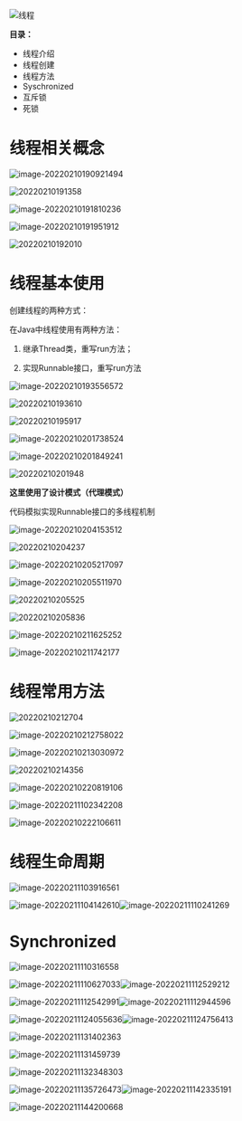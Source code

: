 ![线程](./%E5%A4%9A%E7%BA%BF%E7%A8%8B.assets/202202251318956.png)

**目录：**

- 线程介绍
- 线程创建
- 线程方法
- Syschronized
- 互斥锁
- 死锁

# 线程相关概念

![image-20220210190921494](./%E5%A4%9A%E7%BA%BF%E7%A8%8B.assets/20220210190921.png)

![20220210191358](./%E5%A4%9A%E7%BA%BF%E7%A8%8B.assets/20220210191451.png)

![image-20220210191810236](./%E5%A4%9A%E7%BA%BF%E7%A8%8B.assets/20220210191810.png)

![image-20220210191951912](./%E5%A4%9A%E7%BA%BF%E7%A8%8B.assets/20220210191952.png)

![20220210192010](./%E5%A4%9A%E7%BA%BF%E7%A8%8B.assets/20220210192101.png)

# 线程基本使用

创建线程的两种方式：

在Java中线程使用有两种方法：

1. 继承Thread类，重写run方法；

2. 实现Runnable接口，重写run方法

![image-20220210193556572](./%E5%A4%9A%E7%BA%BF%E7%A8%8B.assets/20220210193556.png)

![20220210193610](./%E5%A4%9A%E7%BA%BF%E7%A8%8B.assets/20220210193646.png)

![20220210195917](./%E5%A4%9A%E7%BA%BF%E7%A8%8B.assets/20220210200026.png)

![image-20220210201738524](./%E5%A4%9A%E7%BA%BF%E7%A8%8B.assets/20220210201738.png)

![image-20220210201849241](./%E5%A4%9A%E7%BA%BF%E7%A8%8B.assets/20220210201849.png)

![20220210201948](./%E5%A4%9A%E7%BA%BF%E7%A8%8B.assets/20220210202028.png)

**这里使用了设计模式（代理模式）**

代码模拟实现Runnable接口的多线程机制

![image-20220210204153512](./%E5%A4%9A%E7%BA%BF%E7%A8%8B.assets/20220210204153.png)

![20220210204237](./%E5%A4%9A%E7%BA%BF%E7%A8%8B.assets/20220210204313.png)

![image-20220210205217097](./%E5%A4%9A%E7%BA%BF%E7%A8%8B.assets/20220210205217.png)

![image-20220210205511970](./%E5%A4%9A%E7%BA%BF%E7%A8%8B.assets/20220210205512.png)

![20220210205525](./%E5%A4%9A%E7%BA%BF%E7%A8%8B.assets/20220210205553.png)

![20220210205836](./%E5%A4%9A%E7%BA%BF%E7%A8%8B.assets/20220210205908.png)

![image-20220210211625252](./%E5%A4%9A%E7%BA%BF%E7%A8%8B.assets/20220210211625.png)

![image-20220210211742177](./%E5%A4%9A%E7%BA%BF%E7%A8%8B.assets/20220210211742.png)

# 线程常用方法

![20220210212704](./%E5%A4%9A%E7%BA%BF%E7%A8%8B.assets/20220210212735.png)

![image-20220210212758022](./%E5%A4%9A%E7%BA%BF%E7%A8%8B.assets/20220210212758.png)

![image-20220210213030972](./%E5%A4%9A%E7%BA%BF%E7%A8%8B.assets/20220210213031.png)

![20220210214356](./%E5%A4%9A%E7%BA%BF%E7%A8%8B.assets/20220210214430.png)

![image-20220210220819106](./%E5%A4%9A%E7%BA%BF%E7%A8%8B.assets/20220210220819.png)

![image-20220211102342208](./%E5%A4%9A%E7%BA%BF%E7%A8%8B.assets/202202111023405.png)

![image-20220210222106611](./%E5%A4%9A%E7%BA%BF%E7%A8%8B.assets/20220210222106.png)

# 线程生命周期

![image-20220211103916561](./%E5%A4%9A%E7%BA%BF%E7%A8%8B.assets/202202111039717.png)

![image-20220211104142610](./%E5%A4%9A%E7%BA%BF%E7%A8%8B.assets/202202111041780.png)![image-20220211110241269](./%E5%A4%9A%E7%BA%BF%E7%A8%8B.assets/202202111102497.png)

# Synchronized

![image-20220211110316558](./%E5%A4%9A%E7%BA%BF%E7%A8%8B.assets/202202111103806.png)

![image-20220211110627033](./%E5%A4%9A%E7%BA%BF%E7%A8%8B.assets/202202111106321.png)![image-20220211112529212](./%E5%A4%9A%E7%BA%BF%E7%A8%8B.assets/202202111125549.png)

![image-20220211112542991](./%E5%A4%9A%E7%BA%BF%E7%A8%8B.assets/202202111125221.png)![image-20220211112944596](./%E5%A4%9A%E7%BA%BF%E7%A8%8B.assets/202202111129776.png)

![image-20220211124055636](./%E5%A4%9A%E7%BA%BF%E7%A8%8B.assets/202202111240029.png)![image-20220211124756413](./%E5%A4%9A%E7%BA%BF%E7%A8%8B.assets/202202111247682.png)

![image-20220211131402363](./%E5%A4%9A%E7%BA%BF%E7%A8%8B.assets/202202111314660.png)

![image-20220211131459739](./%E5%A4%9A%E7%BA%BF%E7%A8%8B.assets/202202111315089.png)

![image-20220211132348303](./%E5%A4%9A%E7%BA%BF%E7%A8%8B.assets/202202111323597.png)

![image-20220211135726473](./%E5%A4%9A%E7%BA%BF%E7%A8%8B.assets/202202111357594.png)![image-20220211142335191](./%E5%A4%9A%E7%BA%BF%E7%A8%8B.assets/202202111423360.png)

![image-20220211144200668](./%E5%A4%9A%E7%BA%BF%E7%A8%8B.assets/202202111442825.png)